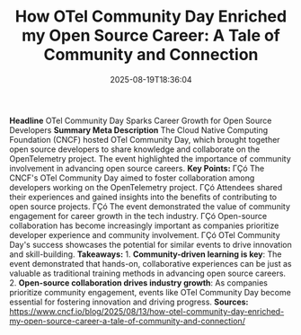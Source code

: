 ﻿---
title: "How OTel Community Day Enriched my Open Source Career: A Tale of Community and Connection"
date: "2025-08-19T18:36:04"
category: "Markets"
summary: ""
slug: "how otel community day enriched my open source career a tale"
source_urls:
  - "https://www.cncf.io/blog/2025/08/13/how-otel-community-day-enriched-my-open-source-career-a-tale-of-community-and-connection/"
seo:
  title: "How OTel Community Day Enriched my Open Source Career: A Tale of Community and Connection | Hash n Hedge"
  description: ""
  keywords: ["news", "markets", "brief"]
---
**Headline** OTel Community Day Sparks Career Growth for Open Source Developers  **Summary Meta Description** The Cloud Native Computing Foundation (CNCF) hosted OTel Community Day, which brought together open source developers to share knowledge and collaborate on the OpenTelemetry project. The event highlighted the importance of community involvement in advancing open source careers.  **Key Points:**  ΓÇó The CNCF's OTel Community Day aimed to foster collaboration among developers working on the OpenTelemetry project. ΓÇó Attendees shared their experiences and gained insights into the benefits of contributing to open source projects. ΓÇó The event demonstrated the value of community engagement for career growth in the tech industry. ΓÇó Open-source collaboration has become increasingly important as companies prioritize developer experience and community involvement. ΓÇó OTel Community Day's success showcases the potential for similar events to drive innovation and skill-building.  **Takeaways:**  1. **Community-driven learning is key**: The event demonstrated that hands-on, collaborative experiences can be just as valuable as traditional training methods in advancing open source careers. 2. **Open-source collaboration drives industry growth**: As companies prioritize community engagement, events like OTel Community Day become essential for fostering innovation and driving progress.  **Sources:** https://www.cncf.io/blog/2025/08/13/how-otel-community-day-enriched-my-open-source-career-a-tale-of-community-and-connection/ 
